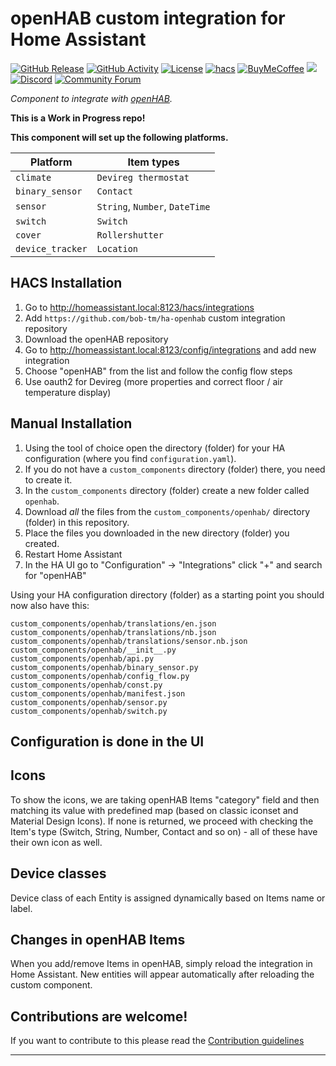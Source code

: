 # openHAB custom integration for Home Assistant

[![GitHub Release][releases-shield]][releases]
[![GitHub Activity][commits-shield]][commits]
[![License][license-shield]](LICENSE)
[![hacs][hacsbadge]][hacs]
[![BuyMeCoffee][buymecoffeebadge]][buymecoffee]
![][maintenance-shield]
[![Discord][discord-shield]][discord]
[![Community Forum][forum-shield]][forum]

_Component to integrate with [openHAB][openHAB]._

**This is a Work in Progress repo!**

**This component will set up the following platforms.**

| Platform         | Item types                     |
| ---------------- | ------------------------------ |
| `climate`        | `Devireg thermostat`           |
| `binary_sensor`  | `Contact`                      |
| `sensor`         | `String`, `Number`, `DateTime` |
| `switch`         | `Switch`                       |
| `cover`          | `Rollershutter`                |
| `device_tracker` | `Location`                     |


## HACS Installation

1. Go to http://homeassistant.local:8123/hacs/integrations
1. Add `https://github.com/bob-tm/ha-openhab` custom integration repository
1. Download the openHAB repository
1. Go to http://homeassistant.local:8123/config/integrations and add new integration
1. Choose "openHAB" from the list and follow the config flow steps
1. Use oauth2 for Devireg (more properties and correct floor / air temperature display)

## Manual Installation

1. Using the tool of choice open the directory (folder) for your HA configuration (where you find `configuration.yaml`).
2. If you do not have a `custom_components` directory (folder) there, you need to create it.
3. In the `custom_components` directory (folder) create a new folder called `openhab`.
4. Download _all_ the files from the `custom_components/openhab/` directory (folder) in this repository.
5. Place the files you downloaded in the new directory (folder) you created.
6. Restart Home Assistant
7. In the HA UI go to "Configuration" -> "Integrations" click "+" and search for "openHAB"

Using your HA configuration directory (folder) as a starting point you should now also have this:

```text
custom_components/openhab/translations/en.json
custom_components/openhab/translations/nb.json
custom_components/openhab/translations/sensor.nb.json
custom_components/openhab/__init__.py
custom_components/openhab/api.py
custom_components/openhab/binary_sensor.py
custom_components/openhab/config_flow.py
custom_components/openhab/const.py
custom_components/openhab/manifest.json
custom_components/openhab/sensor.py
custom_components/openhab/switch.py
```

## Configuration is done in the UI

<!---->

## Icons

To show the icons, we are taking openHAB Items "category" field and then matching its value with predefined map (based on classic iconset and Material Design Icons). If none is returned, we proceed with checking the Item's type (Switch, String, Number, Contact and so on) - all of these have their own icon as well.

## Device classes

Device class of each Entity is assigned dynamically based on Items name or label.

## Changes in openHAB Items

When you add/remove Items in openHAB, simply reload the integration in Home Assistant. New entities will appear automatically after reloading the custom component.

## Contributions are welcome!

If you want to contribute to this please read the [Contribution guidelines](CONTRIBUTING.md)

---

[openhab]: https://openhab.org
[buymecoffee]: https://www.buymeacoffee.com/kubawolanin
[buymecoffeebadge]: https://img.shields.io/badge/buy%20me%20a%20coffee-donate-yellow.svg?style=for-the-badge
[commits-shield]: https://img.shields.io/github/commit-activity/y/kubawolanin/ha-openhab.svg?style=for-the-badge
[commits]: https://github.com/kubawolanin/ha-openhab/commits/master
[hacs]: https://github.com/ludeeus/hacs
[hacsbadge]: https://img.shields.io/badge/HACS-Custom-orange.svg?style=for-the-badge
[discord]: https://discord.gg/Qa5fW2R
[discord-shield]: https://img.shields.io/discord/330944238910963714.svg?style=for-the-badge
[exampleimg]: example.png
[forum-shield]: https://img.shields.io/badge/community-forum-brightgreen.svg?style=for-the-badge
[forum]: https://community.home-assistant.io/
[license-shield]: https://img.shields.io/github/license/kubawolanin/ha-openhab.svg?style=for-the-badge
[maintenance-shield]: https://img.shields.io/badge/maintainer-Kuba%20Wolanin%20%40kubawolanin-blue.svg?style=for-the-badge
[releases-shield]: https://img.shields.io/github/release/kubawolanin/ha-openhab.svg?style=for-the-badge
[releases]: https://github.com/kubawolanin/ha-openhab/releases

